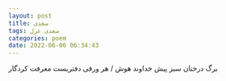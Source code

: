 ```yaml
---
layout: post
title: سعدی
tags: سعدی غزل
categories: poem
date: 2022-06-06 06:34:43
---
```


برگ درختان سبز پیش خداوند هوش / هر ورقی دفتریست معرفت کردگار

